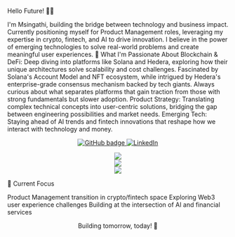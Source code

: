 Hello Future! 👋🏽

I'm Msingathi, building the bridge between technology and business impact.
Currently positioning myself for Product Management roles, leveraging my expertise in crypto, fintech, and AI to drive innovation. I believe in the power of emerging technologies to solve real-world problems and create meaningful user experiences.
🧠 What I'm Passionate About
Blockchain & DeFi: Deep diving into platforms like Solana and Hedera, exploring how their unique architectures solve scalability and cost challenges. Fascinated by Solana's Account Model and NFT ecosystem, while intrigued by Hedera's enterprise-grade consensus mechanism backed by tech giants. Always curious about what separates platforms that gain traction from those with strong fundamentals but slower adoption.
Product Strategy: Translating complex technical concepts into user-centric solutions, bridging the gap between engineering possibilities and market needs.
Emerging Tech: Staying ahead of AI trends and fintech innovations that reshape how we interact with technology and money.
<p align="center">
  <a href="https://github.com/MsingathiM?tab=followers">
    <img src="https://img.shields.io/github/followers/MsingathiM?label=Followers&logo=GitHub&style=for-the-badge" alt="GitHub badge" />
  </a>
  <a href="https://linkedin.com/in/your-linkedin">
    <img src="https://img.shields.io/badge/-LinkedIn-blue?style=for-the-badge&logo=Linkedin&logoColor=white" alt="LinkedIn" />
  </a>
</p>
<p align="center">
  <img src="https://github-readme-stats.vercel.app/api?username=MsingathiM&theme=dark&hide_border=false&include_all_commits=true&count_private=true" /> <br />
  <img src="https://github-readme-streak-stats.herokuapp.com/?user=MsingathiM&theme=dark&hide_border=false"><br />
  <img src="https://github-readme-stats.vercel.app/api/top-langs/?username=MsingathiM&theme=dark&hide_border=false&include_all_commits=true&count_private=true&layout=compact">
</p>
🚀 Current Focus

Product Management transition in crypto/fintech space
Exploring Web3 user experience challenges
Building at the intersection of AI and financial services

<p align="center">Building tomorrow, today! 🌟</p>
